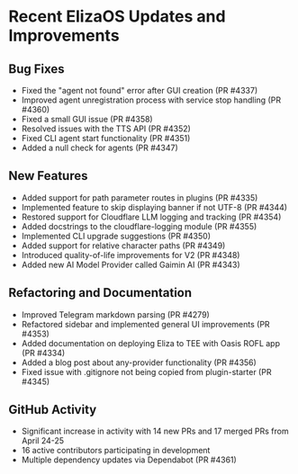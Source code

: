 # Recent ElizaOS Updates and Improvements

## Bug Fixes
- Fixed the "agent not found" error after GUI creation (PR #4337)
- Improved agent unregistration process with service stop handling (PR #4360)
- Fixed a small GUI issue (PR #4358)
- Resolved issues with the TTS API (PR #4352)
- Fixed CLI agent start functionality (PR #4351)
- Added a null check for agents (PR #4347)

## New Features
- Added support for path parameter routes in plugins (PR #4335)
- Implemented feature to skip displaying banner if not UTF-8 (PR #4344)
- Restored support for Cloudflare LLM logging and tracking (PR #4354)
- Added docstrings to the cloudflare-logging module (PR #4355)
- Implemented CLI upgrade suggestions (PR #4350)
- Added support for relative character paths (PR #4349)
- Introduced quality-of-life improvements for V2 (PR #4348)
- Added new AI Model Provider called Gaimin AI (PR #4343)

## Refactoring and Documentation
- Improved Telegram markdown parsing (PR #4279)
- Refactored sidebar and implemented general UI improvements (PR #4353)
- Added documentation on deploying Eliza to TEE with Oasis ROFL app (PR #4334)
- Added a blog post about any-provider functionality (PR #4356)
- Fixed issue with .gitignore not being copied from plugin-starter (PR #4345)

## GitHub Activity
- Significant increase in activity with 14 new PRs and 17 merged PRs from April 24-25
- 16 active contributors participating in development
- Multiple dependency updates via Dependabot (PR #4361)